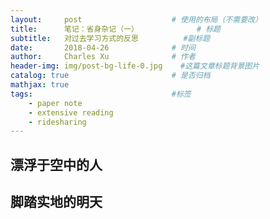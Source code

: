 ```yaml
---
layout:     post                    # 使用的布局（不需要改）
title:      笔记：省身杂记（一） 			   # 标题 
subtitle:   对过去学习方式的反思  		#副标题
date:       2018-04-26              # 时间
author:     Charles Xu              # 作者
header-img: img/post-bg-life-0.jpg    #这篇文章标题背景图片
catalog: true                       # 是否归档
mathjax: true
tags:                               #标签
    - paper note
    - extensive reading
    - ridesharing
---
```

## 漂浮于空中的人


## 脚踏实地的明天